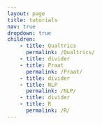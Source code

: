 ```yaml
---
layout: page
title: tutorials
nav: true
dropdown: true
children:
    - title: Qualtrics
      permalink: /Qualtrics/
    - title: divider
    - title: Praat
      permalink: /Praat/
    - title: divider
    - title: NLP
      permalink: /NLP/
    - title: divider
    - title: R
      permalink: /R/
---
```


